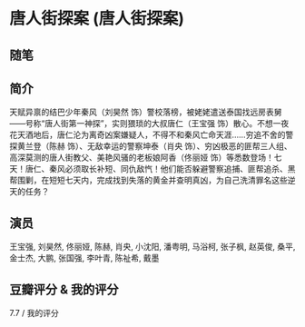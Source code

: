 # 唐人街探案 (唐人街探案)

## 随笔

## 简介

天赋异禀的结巴少年秦风（刘昊然 饰）警校落榜，被姥姥遣送泰国找远房表舅——号称“唐人街第一神探”，实则猥琐的大叔唐仁（王宝强 饰）散心。不想一夜花天酒地后，唐仁沦为离奇凶案嫌疑人，不得不和秦风亡命天涯……穷追不舍的警探黄兰登（陈赫 饰）、无敌幸运的警察坤泰（肖央 饰）、穷凶极恶的匪帮三人组、高深莫测的唐人街教父、美艳风骚的老板娘阿香（佟丽娅 饰）等悉数登场！七天！唐仁、秦风必须取长补短、同仇敌忾！他们能否躲避警察追捕、匪帮追杀、黑帮围剿，在短短七天内，完成找到失落的黄金并查明真凶，为自己洗清罪名这些逆天的任务？

## 演员

王宝强, 刘昊然, 佟丽娅, 陈赫, 肖央, 小沈阳, 潘粤明, 马浴柯, 张子枫, 赵英俊, 桑平, 金士杰, 大鹏, 张国强, 李叶青, 陈祉希, 戴墨

## 豆瓣评分 & 我的评分

7.7 / 我的评分
